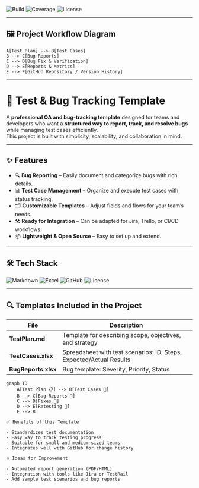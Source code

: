 ![Build](https://img.shields.io/badge/build-passing-brightgreen)
![Coverage](https://img.shields.io/badge/coverage-90%25-blue)
![License](https://img.shields.io/badge/license-MIT-yellow)

---

## 🖼️ Project Workflow Diagram

    A[Test Plan] --> B[Test Cases]
    B --> C[Bug Reports]
    C --> D[Bug Fix & Verification]
    D --> E[Reports & Metrics]
    E --> F[GitHub Repository / Version History]


---

# 🐞 Test & Bug Tracking Template

A **professional QA and bug-tracking template** designed for teams and developers who want a **structured way to report, track, and resolve bugs** while managing test cases efficiently.  
This project is built with simplicity, scalability, and collaboration in mind.

---

## ✨ Features

- 🔍 **Bug Reporting** – Easily document and categorize bugs with rich details.  
- 📊 **Test Case Management** – Organize and execute test cases with status tracking.  
- 🗂️ **Customizable Templates** – Adjust fields and flows for your team’s needs.  
- 🛠️ **Ready for Integration** – Can be adapted for Jira, Trello, or CI/CD workflows.  
- 📦 **Lightweight & Open Source** – Easy to set up and extend.

---

## 🛠️ Tech Stack

![Markdown](https://img.shields.io/badge/Docs-Markdown-blue)
![Excel](https://img.shields.io/badge/Excel-Templates-green)
![GitHub](https://img.shields.io/badge/GitHub-Repo-lightgrey)
![License](https://img.shields.io/github/license/malkiqmuki/TestAndBugTrackingTemplate)

---

## 🔍 Templates Included in the Project

| File                    | Description |
|-------------------------|------------------------------------------------------|
| **TestPlan.md**         | Template for describing scope, objectives, and strategy |
| **TestCases.xlsx**      | Spreadsheet with test scenarios: ID, Steps, Expected/Actual Results |
| **BugReports.xlsx**     | Bug template: Severity, Priority, Status |

```mermaid
graph TD
    A[Test Plan 📋] --> B[Test Cases 🧪]
    B --> C[Bug Reports 🐞]
    C --> D[Fixes 🔧]
    D --> E[Retesting 🔄]
    E --> B

✅ Benefits of this Template

- Standardizes test documentation  
- Easy way to track testing progress  
- Suitable for small and medium-sized teams  
- Integrates well with GitHub for change history  

🔥 Ideas for Improvement

- Automated report generation (PDF/HTML)  
- Integration with tools like Jira or TestRail  
- Add sample test scenarios and bug reports 

